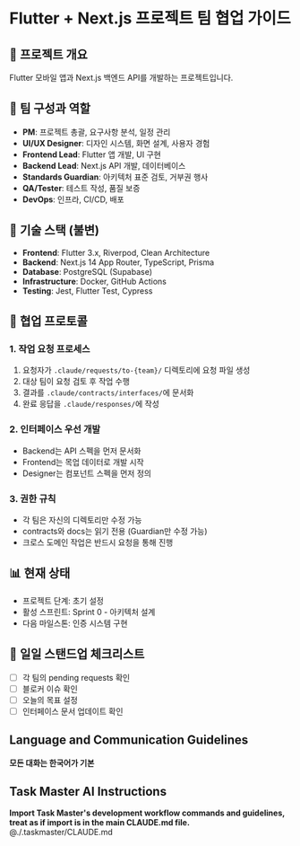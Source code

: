 # Flutter + Next.js 프로젝트 팀 협업 가이드

## 🎯 프로젝트 개요
Flutter 모바일 앱과 Next.js 백엔드 API를 개발하는 프로젝트입니다.

## 👥 팀 구성과 역할
- **PM**: 프로젝트 총괄, 요구사항 분석, 일정 관리
- **UI/UX Designer**: 디자인 시스템, 화면 설계, 사용자 경험
- **Frontend Lead**: Flutter 앱 개발, UI 구현
- **Backend Lead**: Next.js API 개발, 데이터베이스
- **Standards Guardian**: 아키텍처 표준 검토, 거부권 행사
- **QA/Tester**: 테스트 작성, 품질 보증
- **DevOps**: 인프라, CI/CD, 배포

## 📐 기술 스택 (불변)
- **Frontend**: Flutter 3.x, Riverpod, Clean Architecture
- **Backend**: Next.js 14 App Router, TypeScript, Prisma
- **Database**: PostgreSQL (Supabase)
- **Infrastructure**: Docker, GitHub Actions
- **Testing**: Jest, Flutter Test, Cypress

## 🤝 협업 프로토콜

### 1. 작업 요청 프로세스
1. 요청자가 `.claude/requests/to-{team}/` 디렉토리에 요청 파일 생성
2. 대상 팀이 요청 검토 후 작업 수행
3. 결과를 `.claude/contracts/interfaces/`에 문서화
4. 완료 응답을 `.claude/responses/`에 작성

### 2. 인터페이스 우선 개발
- Backend는 API 스펙을 먼저 문서화
- Frontend는 목업 데이터로 개발 시작
- Designer는 컴포넌트 스펙을 먼저 정의

### 3. 권한 규칙
- 각 팀은 자신의 디렉토리만 수정 가능
- contracts와 docs는 읽기 전용 (Guardian만 수정 가능)
- 크로스 도메인 작업은 반드시 요청을 통해 진행

## 📊 현재 상태
- 프로젝트 단계: 초기 설정
- 활성 스프린트: Sprint 0 - 아키텍처 설계
- 다음 마일스톤: 인증 시스템 구현

## 🔄 일일 스탠드업 체크리스트
- [ ] 각 팀의 pending requests 확인
- [ ] 블로커 이슈 확인
- [ ] 오늘의 목표 설정
- [ ] 인터페이스 문서 업데이트 확인

## Language and Communication Guidelines
**모든 대화는 한국어가 기본**

## Task Master AI Instructions
**Import Task Master's development workflow commands and guidelines, treat as if import is in the main CLAUDE.md file.**
@./.taskmaster/CLAUDE.md
